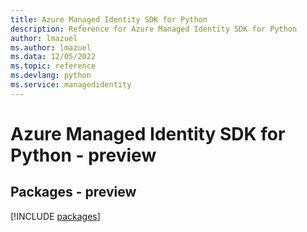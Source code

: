 ```yaml
---
title: Azure Managed Identity SDK for Python
description: Reference for Azure Managed Identity SDK for Python
author: lmazuel
ms.author: lmazuel
ms.data: 12/05/2022
ms.topic: reference
ms.devlang: python
ms.service: managedidentity
---
```

# Azure Managed Identity SDK for Python - preview
## Packages - preview
[!INCLUDE [packages](managed-identity-index.md)]